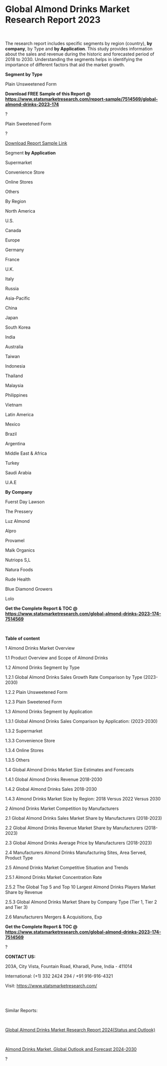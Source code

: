 <h1>Global Almond Drinks Market Research Report 2023</h1><br/><p>The research report includes specific segments by region (country), <strong>by company</strong>, by Type and <strong>by Application</strong>. This study provides information about the sales and revenue during the historic and forecasted period of 2018 to 2030. Understanding the segments helps in identifying the importance of different factors that aid the market growth.</p>
 
 
 
 <p><strong>Segment by Type</strong></p>
 
 
 
 <p>Plain Unsweetened Form</p>
 
 
 
 <div><b>Download FREE Sample of this Report @ <a href="https://www.statsmarketresearch.com/download-free-sample/7514569/global-almond-drinks-2023-174">https://www.statsmarketresearch.com/report-sample/7514569/global-almond-drinks-2023-174</a></b></div>
 
 
 
 <p>? </p>
 
 
 
 <p>Plain Sweetened Form</p>
 
 
 
 <p>? </p>
 
 
 
 <p><a href="https://www.statsmarketresearch.com/download-free-sample/7514569/global-almond-drinks-2023-174">Download Report Sample Link</a></p>
 
 
 
 <p>Segment <strong>by Application</strong></p>
 
 
 
 <p>Supermarket</p>
 
 
 
 <p>Convenience Store</p>
 
 
 
 <p>Online Stores</p>
 
 
 
 <p>Others</p>
 
 
 
 <p>By Region</p>
 
 
 
 <p>North America</p>
 
 
 
 <p>U.S.</p>
 
 
 
 <p>Canada</p>
 
 
 
 <p>Europe</p>
 
 
 
 <p>Germany</p>
 
 
 
 <p>France</p>
 
 
 
 <p>U.K.</p>
 
 
 
 <p>Italy</p>
 
 
 
 <p>Russia</p>
 
 
 
 <p>Asia-Pacific</p>
 
 
 
 <p>China</p>
 
 
 
 <p>Japan</p>
 
 
 
 <p>South Korea</p>
 
 
 
 <p>India</p>
 
 
 
 <p>Australia</p>
 
 
 
 <p>Taiwan</p>
 
 
 
 <p>Indonesia</p>
 
 
 
 <p>Thailand</p>
 
 
 
 <p>Malaysia</p>
 
 
 
 <p>Philippines</p>
 
 
 
 <p>Vietnam</p>
 
 
 
 <p>Latin America</p>
 
 
 
 <p>Mexico</p>
 
 
 
 <p>Brazil</p>
 
 
 
 <p>Argentina</p>
 
 
 
 <p>Middle East & Africa</p>
 
 
 
 <p>Turkey</p>
 
 
 
 <p>Saudi Arabia</p>
 
 
 
 <p>U.A.E</p>
 
 
 
 <p><strong>By Company</strong></p>
 
 
 
 <p>Fuerst Day Lawson</p>
 
 
 
 <p>The Pressery</p>
 
 
 
 <p>Luz Almond</p>
 
 
 
 <p>Alpro</p>
 
 
 
 <p>Provamel</p>
 
 
 
 <p>Malk Organics</p>
 
 
 
 <p>Nutriops S,L</p>
 
 
 
 <p>Natura Foods</p>
 
 
 
 <p>Rude Health</p>
 
 
 
 <p>Blue Diamond Growers</p>
 
 
 
 <p>Lolo</p>
 
 
 
 <div><b>Get the Complete Report & TOC @ <a href="https://www.statsmarketresearch.com/global-almond-drinks-2023-174-7514569">https://www.statsmarketresearch.com/global-almond-drinks-2023-174-7514569</a></b></div>
 
 
 
 <p><br />
 
 <b>Table of content</b></p>
 
 
 
 <p>1 Almond Drinks Market Overview<br />
 
 1.1 Product Overview and Scope of Almond Drinks<br />
 
 1.2 Almond Drinks Segment by Type<br />
 
 1.2.1 Global Almond Drinks Sales Growth Rate Comparison by Type (2023-2030)<br />
 
 1.2.2 Plain Unsweetened Form<br />
 
 1.2.3 Plain Sweetened Form<br />
 
 1.3 Almond Drinks Segment by Application<br />
 
 1.3.1 Global Almond Drinks Sales Comparison by Application: (2023-2030)<br />
 
 1.3.2 Supermarket<br />
 
 1.3.3 Convenience Store<br />
 
 1.3.4 Online Stores<br />
 
 1.3.5 Others<br />
 
 1.4 Global Almond Drinks Market Size Estimates and Forecasts<br />
 
 1.4.1 Global Almond Drinks Revenue 2018-2030<br />
 
 1.4.2 Global Almond Drinks Sales 2018-2030<br />
 
 1.4.3 Almond Drinks Market Size by Region: 2018 Versus 2022 Versus 2030<br />
 
 2 Almond Drinks Market Competition by Manufacturers<br />
 
 2.1 Global Almond Drinks Sales Market Share by Manufacturers (2018-2023)<br />
 
 2.2 Global Almond Drinks Revenue Market Share by Manufacturers (2018-2023)<br />
 
 2.3 Global Almond Drinks Average Price by Manufacturers (2018-2023)<br />
 
 2.4 Manufacturers Almond Drinks Manufacturing Sites, Area Served, Product Type<br />
 
 2.5 Almond Drinks Market Competitive Situation and Trends<br />
 
 2.5.1 Almond Drinks Market Concentration Rate<br />
 
 2.5.2 The Global Top 5 and Top 10 Largest Almond Drinks Players Market Share by Revenue<br />
 
 2.5.3 Global Almond Drinks Market Share by Company Type (Tier 1, Tier 2 and Tier 3)<br />
 
 2.6 Manufacturers Mergers & Acquisitions, Exp</p>
 
 
 
 <div><b>Get the Complete Report & TOC @ <a href="https://www.statsmarketresearch.com/global-almond-drinks-2023-174-7514569">https://www.statsmarketresearch.com/global-almond-drinks-2023-174-7514569</a></b></div>
 
 
 
 <p>? </p>
 
 
 
 <p><b>CONTACT US:</b><br />
 
 203A, City Vista, Fountain Road, Kharadi, Pune, India - 411014<br />
 
 International: (+1) 332 2424 294 / +91 916-916-4321<br />
 
 Visit: <a href="https://www.statsmarketresearch.com/">https://www.statsmarketresearch.com/</a><br />
 
 <br />
 
 <br />
 
 Similar Reports:<br />
 
 <br />
 
 <a href="https://www.statsmarketresearch.com/global-almond-drinks-2024-926-7893972">Global Almond Drinks Market Research Report 2024(Status and Outlook)</a><br />
 
 <br />
 
 <a href="https://www.statsmarketresearch.com/global-almond-drinks-forecast-2024-2030-662-7882418">Almond Drinks Market, Global Outlook and Forecast 2024-2030</a><br />
 
 ? </p>